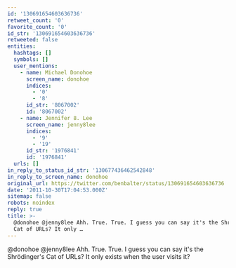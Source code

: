 ```yaml
---
id: '130691654603636736'
retweet_count: '0'
favorite_count: '0'
id_str: '130691654603636736'
retweeted: false
entities:
  hashtags: []
  symbols: []
  user_mentions:
    - name: Michael Donohoe
      screen_name: donohoe
      indices:
        - '0'
        - '8'
      id_str: '8067002'
      id: '8067002'
    - name: Jennifer 8. Lee
      screen_name: jenny8lee
      indices:
        - '9'
        - '19'
      id_str: '1976841'
      id: '1976841'
  urls: []
in_reply_to_status_id_str: '130677436462542848'
in_reply_to_screen_name: donohoe
original_url: https://twitter.com/benbalter/status/130691654603636736
date: '2011-10-30T17:04:53.000Z'
sitemap: false
robots: noindex
reply: true
title: >-
  @donohoe @jenny8lee Ahh. True. True. I guess you can say it's the Shrödinger's
  Cat of URLs? It only …
---
```


@donohoe @jenny8lee Ahh. True. True. I guess you can say it's the Shrödinger's Cat of URLs? It only exists when the user visits it?